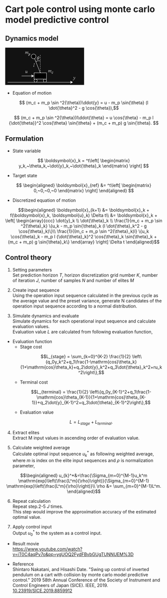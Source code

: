 # Cart pole control using monte carlo model predictive control

## Dynamics model

![Dynamics model](model.drawio.png)

* Equation of motion

$$ (m_c + m_p \sin ^2{\theta})\ddot{y} = u - m_p \sin{\theta} (l \dot{\theta}^2 - g \cos{\theta}),$$

$$ (m_c + m_p \sin ^2{\theta})l\ddot{\theta} =   u \cos{\theta} - m_p l {\dot{\theta}}^2 \cos{\theta} \sin{\theta} + (m_c + m_p) g \sin{\theta}. $$

## Formulation

* State variable
  
$$
\boldsymbol{x}_k = 
^t\left[
\begin{matrix} 
y_k,~\theta_k,~\dot{y}_k,~\dot{\theta}_k
\end{matrix}
\right]
$$

* Target state
  
$$
\begin{aligned}
\boldsymbol{x}_{ref} 
&=
^t\left[
\begin{matrix} 
0,~0,~0,~0
\end{matrix}
\right]
\end{aligned}
$$

* Discretized equation of motion
  
```math
\begin{aligned}
\boldsymbol{x}_{k+1} 
&=  \boldsymbol{x}_k + f(\boldsymbol{x}_k, \boldsymbol{u}_k) \Delta t\\
&= \boldsymbol{x}_k + \left[
\begin{array}{ccc}
\dot{y}_k \\
\dot{\theta}_k \\
\frac{1}{m_c + m_p \sin ^2{\theta}_k} \{u_k - m_p \sin{\theta}_k (l \dot{\theta}_k^2 - g \cos{\theta}_k)\}\\
\frac{1}{(m_c + m_p \sin ^2{\theta}_k)l} \{u_k \cos{\theta}_k - m_p l {\dot{\theta}_k}^2 \cos{\theta}_k \sin{\theta}_k + (m_c + m_p) g \sin{\theta}_k\}
\end{array}
\right] \Delta t
\end{aligned}
```

## Control theory

1. Setting parameters  
Set prediction horizon $T$, horizon discretization grid number $K$, number of iteration $J$, number of samples $N$ and number of elites $M$

2. Create input sequence  
Using the operation input sequence calculated in the previous cycle as the average value and the preset variance, generate N candidates of the operation input sequence according to a normal distribution.

3. Simulate dynamics and evaluate  
Simulate dynamics for each operational input sequence and calculate evaluation values.  
Evaluation value $L$ are calculated from following evaluation function,  

* Evaluation function  
  * Stage cost
    ```math
    L_{stage} = \sum_{k=0}^{K-2} \frac{1}{2} \left\{q_0y_k^2+q_1\frac{1-\mathrm{cos}\theta_k}{1+\mathrm{cos}\theta_k}+q_2\dot{y}_k^2+q_3\dot{\theta}_k^2+ru_k^2\right\},
    ```
  * Terminal cost
    ```math
    L_{terminal} = \frac{1}{2} \left\{q_0y_{K-1}^2+q_1\frac{1-\mathrm{cos}\theta_{K-1}}{1+\mathrm{cos}\theta_{K-1}}+q_2\dot{y}_{K-1}^2+q_3\dot{\theta}_{K-1}^2\right\},
    ```
  * Evaluation value
    ```math
    L = L_{stage}+L_{terminal}.
    ```

4. Extract elites  
Extract M input values in ascending order of evaluation value.

5. Calculate weighted average  
Calculate optimal input sequence $u_k^*$ as following weighted average,
  where $m$ is index on the elite input sequences and $\rho$ is normalization parameter,

```math
\begin{aligned}
u_{k}^*&=\frac{\Sigma_{m=0}^{M-1}u_k^m \mathrm{exp}\left(\frac{L^m}{\rho}\right)}{\Sigma_{m=0}^{M-1} \mathrm{exp}\left(\frac{L^m}{\rho}\right)}\\

\rho &= \sum_{m=0}^{M-1}L^m.
\end{aligned}
```

6. Repeat calculation  
Repeat step.2-5 $J$ times.  
This step would improve the approximation accuracy of the estimated optimal value.

7.  Apply control input  
Output $u^*_0$ to the system as a control input.

* Result movie  
https://www.youtube.com/watch?v=iT0C4aqPv7o&pp=ygUOQ2FydFBvbGUgTUNNUEM%3D

* Reference  
Shintaro Nakatani, and Hisashi Date. "Swing up control of inverted pendulum on a cart with collision by monte carlo model predictive control." 2019 58th Annual Conference of the Society of Instrument and Control Engineers of Japan (SICE). IEEE, 2019. [10.23919/SICE.2019.8859912](https://doi.org/10.23919/SICE.2019.8859912)
